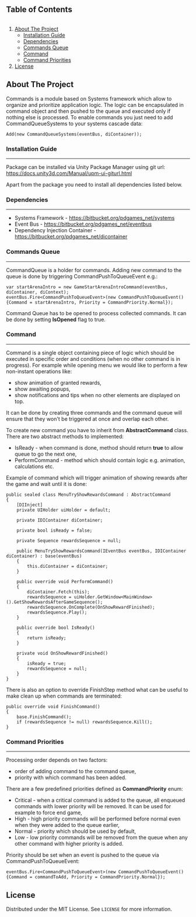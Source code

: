 <!-- TABLE OF CONTENTS -->
<h2 style="display: inline-block">Table of Contents</h2>
  <ol>
    <li>
      <a href="#about-the-project">About The Project</a>
      <ul>
        <li><a href="#installation-guide">Installation Guide</a></li>
      </ul>
      <ul>
        <li><a href="#dependencies">Dependencies</a></li>
      </ul>
      <ul>
        <li><a href="#commands-queue">Commands Queue</a></li>
      </ul>
        <ul>
        <li><a href="#command">Command</a></li>
      </ul>
      <ul>
        <li><a href="#command-priorities">Command Priorities</a></li>
      </ul>
    </li>
    <li><a href="#license">License</a></li>
  </ol>
  
<!-- ABOUT THE PROJECT -->
<a name="about-the-project"></a>
## About The Project
Commands is a module based on Systems framework which allow to organize and prioritize application logic. The logic can be encapsulated in command object and then pushed to the queue and executed only if nothing else is processed. To enable commands you just need to add CommandQueueSystems to your systems cascade data:
```
Add(new CommandQueueSystems(eventBus, diContainer));
```

<a name="installation-guide"></a>
### Installation Guide
-------------------------------------------------------------------------------
Package can be installed via Unity Package Manager using git url:
https://docs.unity3d.com/Manual/upm-ui-giturl.html

Apart from the package you need to install all dependencies listed below.

<a name="dependencies"></a>
### Dependencies
-------------------------------------------------------------------------------
- Systems Framework - https://bitbucket.org/pdgames_net/systems
- Event Bus - https://bitbucket.org/pdgames_net/eventbus
- Dependency Injection Container - https://bitbucket.org/pdgames_net/dicontainer

<a name="commands-queue"></a>
### Commands Queue
-------------------------------------------------------------------------------
CommandQueue is a holder for commands. Adding new command to the queue is done by triggering CommandPushToQueueEvent e.g.:
```
var startArenaIntro = new GameStartArenaIntroCommand(eventBus, diContainer, diContext);
eventBus.Fire<CommandPushToQueueEvent>(new CommandPushToQueueEvent(){Command = startArenaIntro, Priority = CommandPriority.Normal});
```

Command Queue has to be opened to process collected commands. It can be done by setting **IsOpened** flag to true.

<a name="command"></a>
### Command
-------------------------------------------------------------------------------
Command is a single object containing piece of logic which should be executed in specific order and conditions (when no other command is in progress). For example while opening menu we would like to perform a few non-instant operations like:

- show animation of granted rewards,
- show awaiting popups,
- show notifications and tips when no other elements are displayed on top.

It can be done by creating three commands and the command queue will ensure that they won't be triggered at once and overlap each other.

To create new command you have to inherit from **AbstractCommand** class. There are two abstract methods to implemented:

- IsReady - when command is done, method should return **true** to allow queue to go the next one,
- PerformCommand - method which should contain logic e.g. animation, calculations etc.

Example of command which will trigger animation of showing rewards after the game and wait until it is done:
```
public sealed class MenuTryShowRewardsCommand : AbstractCommand
{
	[DIInject]
	private UIHolder uiHolder = default;

	private IDIContainer diContainer;
	
	private bool isReady = false;
	
	private Sequence rewardsSequence = null;
	
	public MenuTryShowRewardsCommand(IEventBus eventBus, IDIContainer diContainer) : base(eventBus)
	{
		this.diContainer = diContainer;
	}

	public override void PerformCommand()
	{
		diContainer.Fetch(this);
		rewardsSequence = uiHolder.GetWindow<MainWindow>().GetShowRewardsAfterGameSequence();
		rewardsSequence.OnComplete(OnShowRewardFinished);
		rewardsSequence.Play();
	}

	public override bool IsReady()
	{
		return isReady;
	}

	private void OnShowRewardFinished()
	{
		isReady = true;
		rewardsSequence = null;
	}
}
```

There is also an option to override FinishStep method what can be useful to make clean up when commands are terminated:
```
public override void FinishCommand()
{
	base.FinishCommand();
	if (rewardsSequence != null) rewardsSequence.Kill();
}
```

<a name="command-priorities"></a>
### Command Priorities
-------------------------------------------------------------------------------
Processing order depends on two factors:

- order of adding command to the command queue,
- priority with which command has been added.

There are a few predefined priorities defined as **CommandPriority** enum:

- Critical - when a critical command is added to the queue, all enqueued commands with lower priority will be removed. It can be used for example to force end game,
- High - high priority commands will be performed before normal even when they were added to the queue earlier,
- Normal - priority which should be used by default,
- Low - low priority commands will be removed from the queue when any other command with higher priority is added.

Priority should be set when an event is pushed to the queue via CommandPushToQueueEvent:
```
eventBus.Fire<CommandPushToQueueEvent>(new CommandPushToQueueEvent(){Command = commandToAdd, Priority = CommandPriority.Normal});
```

<a name="license"></a>
<!-- LICENSE -->
## License
Distributed under the MIT License. See `LICENSE` for more information.